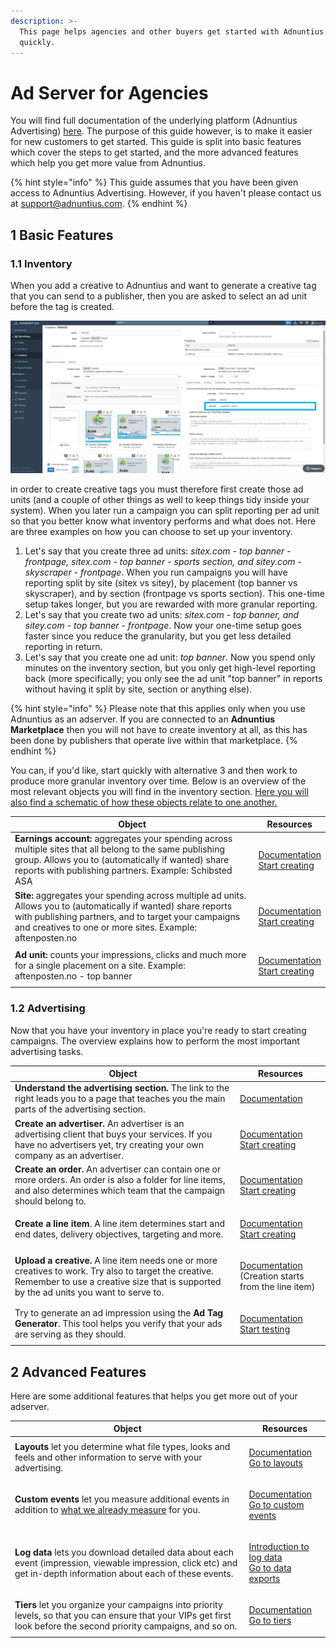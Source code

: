 ```yaml
---
description: >-
  This page helps agencies and other buyers get started with Adnuntius Ad Server
  quickly.
---
```


# Ad Server for Agencies

You will find full documentation of the underlying platform (Adnuntius Advertising) [here](../../adnuntius-advertising/admin-ui/). The purpose of this guide however, is to make it easier for new customers to get started. This guide is split into basic features which cover the steps to get started, and the more advanced features which help you get more value from Adnuntius.

{% hint style="info" %}
This guide assumes that you have been given access to Adnuntius Advertising. However, if you haven't please contact us at [support@adnuntius.com](mailto:support@adnuntius.com).
{% endhint %}

## 1 Basic Features

### 1.1 Inventory

When you add a creative to Adnuntius and want to generate a creative tag that you can send to a publisher, then you are asked to select an ad unit before the tag is created.

![When creating creative tags you are asked to select an ad unit first.](<../../.gitbook/assets/202201 Creative Tag.png>)

in order to create creative tags you must therefore first create those ad units (and a couple of other things as well to keep things tidy inside your system). When you later run a campaign you can split reporting per ad unit so that you better know what inventory performs and what does not. Here are three examples on how you can choose to set up your inventory.&#x20;

1. Let's say that you create three ad units: _sitex.com - top banner - frontpage, sitex.com - top banner - sports section, and sitey.com - skyscraper - frontpage_. When you run campaigns you will have reporting split by site (sitex vs sitey), by placement (top banner vs skyscraper), and by section (frontpage vs sports section). This one-time setup takes longer, but you are rewarded with more granular reporting.
2. Let's say that you create two ad units: _sitex.com - top banner, and sitey.com - top banner - frontpage_. Now your one-time setup goes faster since you reduce the granularity, but you get less detailed reporting in return.&#x20;
3. Let's say that you create one ad unit: _top banner_. Now you spend only minutes on the inventory section, but you only get high-level reporting back (more specifically; you only see the ad unit "top banner" in reports without having it split by site, section or anything else).

{% hint style="info" %}
Please note that this applies only when you use Adnuntius as an adserver. If you are connected to an **Adnuntius** **Marketplace** then you will not have to create inventory at all, as this has been done by publishers that operate live within that marketplace.
{% endhint %}

You can, if you'd like, start quickly with alternative 3 and then work to produce more granular inventory over time. Below is an overview of the most relevant objects you will find in the inventory section. [Here you will also find a schematic of how these objects relate to one another. ](../../adnuntius-advertising/admin-ui/inventory/)

| Object                                                                                                                                                                                                                                | Resources                                                                                                                                                                            |
| ------------------------------------------------------------------------------------------------------------------------------------------------------------------------------------------------------------------------------------- | ------------------------------------------------------------------------------------------------------------------------------------------------------------------------------------ |
| **Earnings account:** aggregates your spending across multiple sites that all belong to the same publishing group. Allows you to (automatically if wanted) share reports with publishing partners. Example: Schibsted ASA             | <p><a href="../../adnuntius-advertising/admin-ui/inventory/earnings-accounts.md">Documentation</a><br><a href="https://admin.adnuntius.com/earnings-accounts">Start creating</a></p> |
| **Site:** aggregates your spending across multiple ad units. Allows you to (automatically if wanted) share reports with publishing partners, and to target your campaigns and creatives to one or more sites. Example: aftenposten.no | <p><a href="../../adnuntius-advertising/admin-ui/inventory/sites.md">Documentation</a><br><a href="https://admin.adnuntius.com/sites">Start creating</a></p>                         |
| **Ad unit:** counts your impressions, clicks and much more for a single placement on a site. Example: aftenposten.no - top banner                                                                                                     | <p><a href="../../adnuntius-advertising/admin-ui/inventory/adunits-1.md">Documentation</a><br><a href="https://admin.adnuntius.com/ad-units">Start creating</a></p>                  |

### 1.2 Advertising

Now that you have your inventory in place you're ready to start creating campaigns. The overview explains how to perform the most important advertising tasks.

| Object                                                                                                                                                                                           | Resources                                                                                                                                                                  |
| ------------------------------------------------------------------------------------------------------------------------------------------------------------------------------------------------ | -------------------------------------------------------------------------------------------------------------------------------------------------------------------------- |
| **Understand the advertising section.** The link to the right leads you to a page that teaches you the main parts of the advertising section.                                                    | [Documentation](../../adnuntius-advertising/admin-ui/advertising/)                                                                                                         |
| **Create an advertiser.** An advertiser is an advertising client that buys your services. If you have no advertisers yet, try creating your own company as an advertiser.                        | <p><a href="../../adnuntius-advertising/admin-ui/advertising/advertisers.md">Documentation</a><br><a href="https://admin.adnuntius.com/advertisers">Start creating</a></p> |
| **Create an order.** An advertiser can contain one or more orders. An order is also a folder for line items, and also determines which team that the campaign should belong to.                  | <p><a href="../../adnuntius-advertising/admin-ui/advertising/orders.md">Documentation</a><br><a href="https://admin.adnuntius.com/orders">Start creating</a></p>           |
| **Create a line item**. A line item determines start and end dates, delivery objectives, targeting and more.                                                                                     | <p><a href="../../adnuntius-advertising/admin-ui/advertising/line-items.md">Documentation</a><br><a href="https://admin.adnuntius.com/line-items">Start creating</a></p>   |
| **Upload a creative.** A line item needs one or more creatives to work. Try also to target the creative. Remember to use a creative size that is supported by the ad units you want to serve to. | <p><a href="../../adnuntius-advertising/admin-ui/advertising/creatives.md">Documentation</a><br>(Creation starts from the line item)</p>                                   |
| Try to generate an ad impression using the **Ad Tag Generator**. This tool helps you verify that your ads are serving as they should.                                                            | <p><a href="../../adnuntius-advertising/admin-ui/inventory/ad-tag-generator.md">Documentation</a><br><a href="https://admin.adnuntius.com/ad-tag">Start testing</a></p>    |

## 2 Advanced Features

Here are some additional features that helps you get more out of your adserver.

| Object                                                                                                                                                                                                                                                                        | Resources                                                                                                                                                                                 |
| ----------------------------------------------------------------------------------------------------------------------------------------------------------------------------------------------------------------------------------------------------------------------------- | ----------------------------------------------------------------------------------------------------------------------------------------------------------------------------------------- |
| **Layouts** let you determine what file types, looks and feels and other information to serve with your advertising.                                                                                                                                                          | <p><a href="../../adnuntius-advertising/admin-ui/admin/layouts.md">Documentation</a><br><a href="https://admin.adnuntius.com/admin/layouts">Go to layouts</a></p>                         |
| **Custom events** let you measure additional events in addition to [what we already measure](https://app.gitbook.com/o/-LHmwQq\_PV3y8JslF7nb/s/-LHmwQqapxqiNrAwTABM/\~/revisions/69zJ9p3VAYmjrmqOZ5G2/adnuntius-advertising/admin-ui/reports/the-statistics-defined) for you. | <p><a href="../../adnuntius-advertising/admin-ui/admin/custom-events.md">Documentation</a><br><a href="https://admin.adnuntius.com/admin/custom-events">Go to custom events</a></p>       |
| **Log data** lets you download detailed data about each event (impression, viewable impression, click etc) and get in-depth information about each of these events.                                                                                                           | <p><a href="https://adnuntius.com/blog/adnuntius-brings-the-big-data">Introduction to log data</a><br><a href="https://admin.adnuntius.com/admin/data-exports">Go to data exports</a></p> |
| **Tiers** let you organize your campaigns into priority levels, so that you can ensure that your VIPs get first look before the second priority campaigns, and so on.                                                                                                         | <p><a href="../../adnuntius-advertising/admin-ui/admin/tiers.md">Documentation</a><br><a href="https://docs.adnuntius.com/adnuntius-advertising/admin-ui/admin/tiers">Go to tiers</a></p> |
